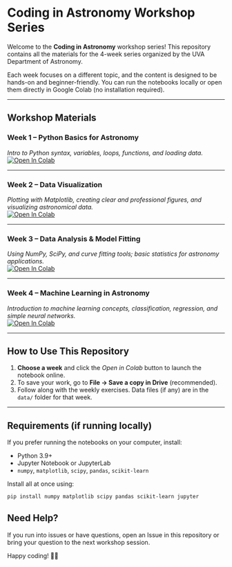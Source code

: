 # Coding in Astronomy Workshop Series  
Welcome to the **Coding in Astronomy** workshop series! This repository contains all the materials for the 4-week series organized by the UVA Department of Astronomy.  

Each week focuses on a different topic, and the content is designed to be hands-on and beginner-friendly. You can run the notebooks locally or open them directly in Google Colab (no installation required).  

---

## Workshop Materials  

### Week 1 – Python Basics for Astronomy  
*Intro to Python syntax, variables, loops, functions, and loading data.*  
[![Open In Colab](https://colab.research.google.com/assets/colab-badge.svg)](https://colab.research.google.com/github/Niusha951/Astronomy_Python_Course/blob/main/Week1_Python_Intro/Week1_Python_Intro.ipynb)

---

### Week 2 – Data Visualization  
*Plotting with Matplotlib, creating clear and professional figures, and visualizing astronomical data.*  
[![Open In Colab](https://colab.research.google.com/assets/colab-badge.svg)](https://colab.research.google.com/github/Niusha951/Astronomy_Python_Course/blob/main/Week2_Data_Visualization/Week2_Data_Visualization.ipynb)

---

### Week 3 – Data Analysis & Model Fitting  
*Using NumPy, SciPy, and curve fitting tools; basic statistics for astronomy applications.*  
[![Open In Colab](https://colab.research.google.com/assets/colab-badge.svg)](https://colab.research.google.com/github/Niusha951/Astronomy_Python_Course/blob/main/Week3_Data_Analysis/Week3_Data_Analysis.ipynb)

---

### Week 4 – Machine Learning in Astronomy  
*Introduction to machine learning concepts, classification, regression, and simple neural networks.*  
[![Open In Colab](https://colab.research.google.com/assets/colab-badge.svg)](https://colab.research.google.com/github/Niusha951/Astronomy_Python_Course/blob/main/Week4_ML_in_Astronomy/Week4_ML_in_Astronomy.ipynb)

---

## How to Use This Repository  

1. **Choose a week** and click the *Open in Colab* button to launch the notebook online.  
2. To save your work, go to **File → Save a copy in Drive** (recommended).  
3. Follow along with the weekly exercises. Data files (if any) are in the `data/` folder for that week.  

---

## Requirements (if running locally)

If you prefer running the notebooks on your computer, install:  
- Python 3.9+  
- Jupyter Notebook or JupyterLab  
- `numpy`, `matplotlib`, `scipy`, `pandas`, `scikit-learn`  

Install all at once using:  
```bash
pip install numpy matplotlib scipy pandas scikit-learn jupyter
```
## Need Help?

If you run into issues or have questions, open an Issue in this repository or bring your question to the next workshop session.

Happy coding! 🚀✨

